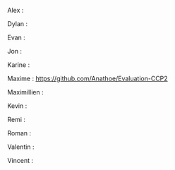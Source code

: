 Alex : 

Dylan : 

Evan :

Jon :

Karine : 

Maxime : https://github.com/Anathoe/Evaluation-CCP2

Maximillien : 

Kevin :

Remi :

Roman :

Valentin : 

Vincent : 

